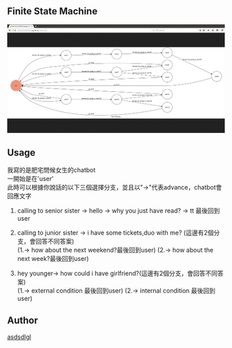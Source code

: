 ## Finite State Machine
![fsm](./img/show-fsm.png)

## Usage
我寫的是肥宅問候女生的chatbot                  
一開始是在'user'               
此時可以根據你說話的以下三個選擇分支，並且以"->"代表advance，chatbot會回應文字
1. calling to senior sister -> hello -> why you just have read? -> tt 最後回到user
2. calling to junior sister -> i have some tickets,duo with me? (這邊有2個分支，會回答不同答案)                   
(1.-> how about the next weekend?最後回到user)
(2.-> how about the next week?最後回到user)



3. hey younger-> how could i have girlfriend?(這邊有2個分支，會回答不同答案)                   
(1.-> external condition 最後回到user)
(2.-> internal condition 最後回到user)


## Author
[asdsdlgl](https://github.com/asdsdlgl)
